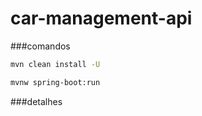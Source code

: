 # car-management-api

###comandos
```bash
mvn clean install -U
```
```bash
mvnw spring-boot:run
```

###detalhes
